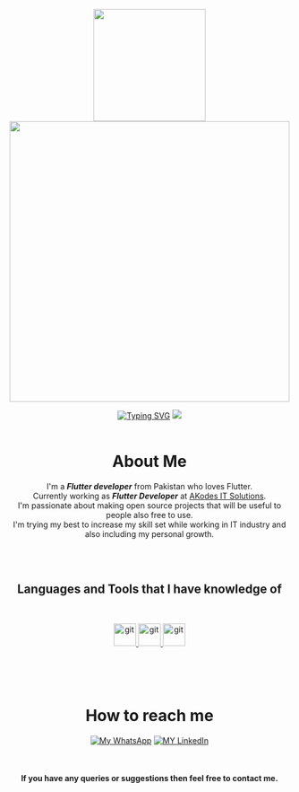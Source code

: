 <p align="center">
   <a href="https://github.com/areebrajwana">
     <img src="https://user-images.githubusercontent.com/65187002/172940773-7ef23b63-3356-4634-9e52-34f2676e2854.png" width="200">
    <img src="https://user-images.githubusercontent.com/65187002/172941149-31258408-bfc3-496a-8a58-e34794b21813.png" width="500">
    </p>

<div align="center">
<a href="https://git.io/typing-svg"><img src="https://readme-typing-svg.herokuapp.com?font=Fira+Code&pause=1000&color=F7E511&width=435&lines=This+is+Areeb+Ahmed+Rajwana.;I'm+Flutter+Developer.;Welcome+to+my+Github." alt="Typing SVG" /></a>
        
<img src = "https://streak-stats.demolab.com?user=areebrajwana&theme=dark"/>


<br>
<br>

# About Me
  I'm a ***Flutter developer*** from Pakistan who loves Flutter.<br>
  Currently working as ***Flutter Developer*** at [AKodes IT Solutions](https://www.akodes.com/).<br>
  I'm passionate about making open source projects that will be useful to people also free to use.<br>
  I'm trying my best to increase my skill set while working in IT industry and also including my personal growth.
  

<br>
<br>


<h2 align="center">Languages and Tools that I have knowledge of</h2>
<br>

<p align="center"> 

<a href="https://flutter.dev/" 
target="_blank" rel="noreferrer"> <img src="https://www.vectorlogo.zone/logos/flutterio/flutterio-icon.svg" alt="git" width="40" height="40"/> </a>
<a href="https://dart.dev/" 
target="_blank" rel="noreferrer"> <img src="https://www.vectorlogo.zone/logos/dartlang/dartlang-icon.svg" alt="git" width="40" height="40"/> </a>
<a href="https://git-scm.com/" 
target="_blank" rel="noreferrer"> <img src="https://www.vectorlogo.zone/logos/git-scm/git-scm-icon.svg" alt="git" width="40" height="40"/> </a>

</p>


<br>
<br>
<br>

# How to reach me
[![My WhatsApp](https://img.shields.io/badge/WhatsApp-25D366?style=for-the-badge&logo=whatsapp&logoColor=white)](https://wa.me/9230471112243)
[![MY LinkedIn](https://img.shields.io/badge/LinkedIn-0077B5?style=for-the-badge&logo=linkedin&logoColor=white)](https://www.linkedin.com/in/areebrajwana/) 

<br>

#### If you have any queries or suggestions then feel free to contact me.
<br>
